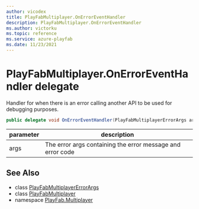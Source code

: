 ```yaml
---
author: vicodex
title: PlayFabMultiplayer.OnErrorEventHandler
description: PlayFabMultiplayer.OnErrorEventHandler
ms.author: victorku
ms.topic: reference
ms.service: azure-playfab
ms.date: 11/23/2021
---
```


# PlayFabMultiplayer.OnErrorEventHandler delegate

Handler for when there is an error calling another API to be used for debugging purposes.

```csharp
public delegate void OnErrorEventHandler(PlayFabMultiplayerErrorArgs args);
```

| parameter | description |
| --- | --- |
| args | The error args containing the error message and error code |

## See Also

* class [PlayFabMultiplayerErrorArgs](./PlayFabMultiplayerErrorArgs.md)
* class [PlayFabMultiplayer](./PlayFabMultiplayer.md)
* namespace [PlayFab.Multiplayer](../PlayFabMultiplayerSDK.md)

